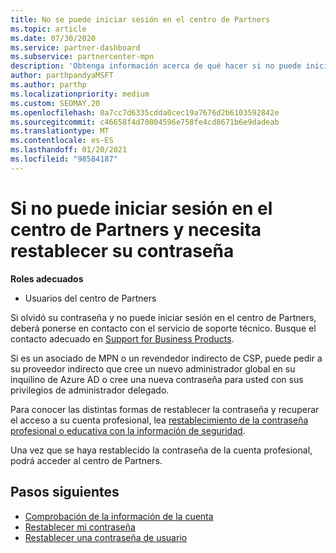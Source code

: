 ```yaml
---
title: No se puede iniciar sesión en el centro de Partners
ms.topic: article
ms.date: 07/30/2020
ms.service: partner-dashboard
ms.subservice: partnercenter-mpn
description: 'Obtenga información acerca de qué hacer si no puede iniciar sesión en el centro de Partners: incluye información sobre el restablecimiento de la contraseña de la cuenta profesional o la contraseña de la cuenta educativa si la ha olvidado.'
author: parthpandyaMSFT
ms.author: parthp
ms.localizationpriority: medium
ms.custom: SEOMAY.20
ms.openlocfilehash: 0a7cc7d6335cdda0cec19a7676d2b6103592842e
ms.sourcegitcommit: c46658f4d70004596e758fe4cd8671b6e9dadeab
ms.translationtype: MT
ms.contentlocale: es-ES
ms.lasthandoff: 01/20/2021
ms.locfileid: "98584187"
---
```

# <a name="if-you-cant-sign-into-partner-center-and-need-to-reset-your-password"></a>Si no puede iniciar sesión en el centro de Partners y necesita restablecer su contraseña

**Roles adecuados**

- Usuarios del centro de Partners

Si olvidó su contraseña y no puede iniciar sesión en el centro de Partners, deberá ponerse en contacto con el servicio de soporte técnico. Busque el contacto adecuado en [Support for Business Products](/microsoft-365/admin/contact-support-for-business-products). 

Si es un asociado de MPN o un revendedor indirecto de CSP, puede pedir a su proveedor indirecto que cree un nuevo administrador global en su inquilino de Azure AD o cree una nueva contraseña para usted con sus privilegios de administrador delegado. 

Para conocer las distintas formas de restablecer la contraseña y recuperar el acceso a su cuenta profesional, lea [restablecimiento de la contraseña profesional o educativa con la información de seguridad](/azure/active-directory/user-help/active-directory-passwords-update-your-own-password#how-to-change-your-password).

Una vez que se haya restablecido la contraseña de la cuenta profesional, podrá acceder al centro de Partners. 

## <a name="next-steps"></a>Pasos siguientes

- [Comprobación de la información de la cuenta](verification-responses.md)
- [Restablecer mi contraseña](reset-my-pasword.md)
- [Restablecer una contraseña de usuario](reset-a-user-password.md)